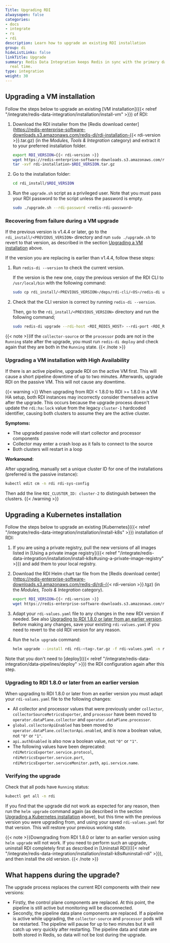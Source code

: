 ```yaml
---
Title: Upgrading RDI
alwaysopen: false
categories:
- docs
- integrate
- rs
- rdi
description: Learn how to upgrade an existing RDI installation
group: di
hideListLinks: false
linkTitle: Upgrade
summary: Redis Data Integration keeps Redis in sync with the primary database in near
  real time.
type: integration
weight: 30
---
```


## Upgrading a VM installation

Follow the steps below to upgrade an existing
[VM installation]({{< relref "/integrate/redis-data-integration/installation/install-vm" >}})
of RDI:

1.  Download the RDI installer from the [Redis download center](https://redis-enterprise-software-downloads.s3.amazonaws.com/redis-di/rdi-installation-{{< rdi-version >}}.tar.gz)
    (in the *Modules, Tools & Integration* category) and extract it to your
    preferred installation folder.

    ```bash
    export RDI_VERSION={{< rdi-version >}}
    wget https://redis-enterprise-software-downloads.s3.amazonaws.com/redis-di/rdi-installation-$RDI_VERSION.tar.gz
    tar -xvf rdi-installation-$RDI_VERSION.tar.gz
    ```

1.  Go to the installation folder:

    ```bash
    cd rdi_install/$RDI_VERSION
    ```

1.  Run the `upgrade.sh` script as a privileged user. Note that you must pass
    your RDI password to the script unless the password is empty.

    ```bash
    sudo ./upgrade.sh --rdi-password <redis-rdi-password>
    ```

### Recovering from failure during a VM upgrade

If the previous version is v1.4.4 or later, go to the `rdi_install/<PREVIOUS_VERSION>`
directory and run `sudo ./upgrade.sh` to revert to that version, as described in the section
[Upgrading a VM installation](#upgrading-a-vm-installation) above.

If the version you are replacing is earlier than v1.4.4, follow these steps:

1.  Run `redis-di --version` to check the current version.

    If the version is the new one, copy the previous version
    of the RDI CLI to `/usr/local/bin` with the following command:
    
    ```bash
    sudo cp rdi_install/<PREVIOUS_VERSION>/deps/rdi-cli/<OS>/redis-di usr/local/bin
    ```

1.  Check that the CLI version is correct by running `redis-di --version`.

    Then, go to the `rdi_install/<PREVIOUS_VERSION>` directory and run the
    following command;

    ```bash
    sudo redis-di upgrade --rdi-host <RDI_REDIS_HOST> --rdi-port <RDI_REDIS_PORT>
    ```

{{< note >}}If the `collector-source` or the `processor` pods are not in the `Running` state after
the upgrade, you must run `redis-di deploy` and check again that they are both in the
`Running` state.
{{< /note >}}

### Upgrading a VM installation with High Availability

If there is an active pipeline, upgrade RDI on the active VM first. 
This will cause a short pipeline downtime of up to two minutes. 
Afterwards, upgrade RDI on the passive VM. This will not cause any downtime.

{{< warning >}}
When upgrading from RDI < 1.8.0 to RDI >= 1.8.0 in a VM HA setup, both RDI instances may incorrectly consider themselves active after the upgrade. This occurs because the upgrade process doesn't update the `rdi:ha:lock` value from the legacy `cluster-1` hardcoded identifier, causing both clusters to assume they are the active cluster.

**Symptoms:**

- The upgraded passive node will start collector and processor components
- Collector may enter a crash loop as it fails to connect to the source
- Both clusters will restart in a loop

**Workaround:**

After upgrading, manually set a unique cluster ID for one of the installations (preferred is the passive instance):

```bash
kubectl edit cm -n rdi rdi-sys-config
```

Then add the line `RDI_CLUSTER_ID: cluster-2` to distinguish between the clusters.
{{< /warning >}}

## Upgrading a Kubernetes installation

Follow the steps below to upgrade an existing
[Kubernetes]({{< relref "/integrate/redis-data-integration/installation/install-k8s" >}})
installation of RDI:

1.  If you are using a private registry, pull the new versions of all images listed in 
    [Using a private image registry]({{< relref "/integrate/redis-data-integration/installation/install-k8s#using-a-private-image-registry" >}})
    and add them to your local registry.

1.  Download the RDI Helm chart tar file from the [Redis download center](https://redis-enterprise-software-downloads.s3.amazonaws.com/redis-di/rdi-{{< rdi-version >}}.tgz)
    (in the *Modules, Tools & Integration* category).

    ```bash
    export RDI_VERSION={{< rdi-version >}}
    wget https://redis-enterprise-software-downloads.s3.amazonaws.com/redis-di/rdi-$RDI_VERSION.tgz
    ```

1.  Adapt your `rdi-values.yaml` file to any changes in the new RDI version if needed.
    See also [Upgrading to RDI 1.8.0 or later from an earlier version](#upgrading-to-rdi-180-or-later-from-an-earlier-version). 
    Before making any changes, save your existing `rdi-values.yaml` if you need to revert 
    to the old RDI version for any reason.

1.  Run the `helm upgrade` command:
    
    ```bash
    helm upgrade --install rdi rdi-<tag>.tar.gz -f rdi-values.yaml -n rdi
    ```

Note that you don't need to
[deploy]({{< relref "/integrate/redis-data-integration/data-pipelines/deploy" >}})
the RDI configuration again after this step.

### Upgrading to RDI 1.8.0 or later from an earlier version

When upgrading to RDI 1.8.0 or later from an earlier version 
you must adapt your `rdi-values.yaml` file to the following changes:

-   All collector and processor values that were previously under `collector`, 
    `collectorSourceMetricsExporter`, and `processor` have been moved to 
    `operator.dataPlane.collector` and `operator.dataPlane.processor`.
-   `global.collectorApiEnabled` has been moved to `operator.dataPlane.collectorApi.enabled`, 
    and is now a boolean value, not `"0"` or `"1"`.
-   `api.authEnabled` is also now a boolean value, not `"0"` or `"1"`.
-   The following values have been deprecated: `rdiMetricsExporter.service.protocol`, 
    `rdiMetricsExporter.service.port`, `rdiMetricsExporter.serviceMonitor.path`, 
    `api.service.name`.

### Verifying the upgrade

Check that all pods have `Running` status:

```bash
kubectl get all -n rdi
```

If you find that the upgrade did not work as expected for any reason, 
then run the `helm upgrade` command again (as described in the section
[Upgrading a Kubernetes installation](#upgrading-a-kubernetes-installation) above),
but this time with the previous version you were upgrading from, and using
your saved `rdi-values.yaml` for that version. This will restore your previous working state.

{{< note >}}Downgrading from RDI 1.8.0 or later to an earlier version using `helm upgrade`
will not work. If you need to perform such an upgrade, uninstall RDI completely first as
described in [Uninstall RDI]({{< relref "/integrate/redis-data-integration/installation/install-k8s#uninstall-rdi" >}}),
and then install the old version.
{{< /note >}}

## What happens during the upgrade?

The upgrade process replaces the current RDI components with their new versions:

-   Firstly, the control plane components are replaced. At this point, the pipeline
    is still active but monitoring will be disconnected.
-   Secondly, the pipeline data plane components are replaced.
    If a pipeline is active while upgrading, the `collector-source` and `processor`
    pods will be restarted. The pipeline will pause for up to two minutes but it 
    will catch up very quickly after restarting. 
    The pipeline data and state are both stored in Redis, so data will not
    be lost during the upgrade.
